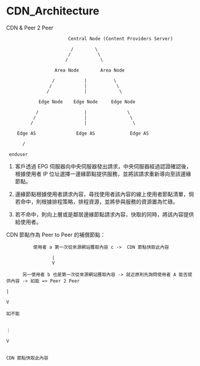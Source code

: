# CDN_Architecture
CDN &amp; Peer 2 Peer



                           Central Node (Content Providers Server)
                           
                            /        \
                           /          \
                          /            \
                           
                      Area Node        Area Node
                      
                     /           |          \
                    /            |           \
                   /             |            \
                   
                Edge Node    Edge Node     Edge Node
 
               /                 |               \
              /                  |                \
             /                   |                 \
             
        Edge AS               Edge AS             Edge AS
        
          /
          
     enduser
     
     
  1. 客戶透過 EPG 伺服器向中央伺服器發出請求，中央伺服器經過認證確認後，根據使用者 IP 位址選擇一邊緣節點提供服務，並將該請求重新導向至該邊緣節點。
  
  2. 邊緣節點根據使用者請求內容，尋找使用者該內容的線上使用者節點清單，倘若命中，則根據排程策略，排程資源，並將參與服務的資源置為忙碌。
  
  3. 若不命中，則向上層或是鄰居邊緣節點請求內容，快取的同時，將該內容提供給使用者。
  
  
  CDN 節點作為 Peer to Peer 的補償節點：
  
              使用者 a 第一次從來源網站獲取內容 c ->  CDN 節點快取此內容
              
                     |
                     V
                    
          另一使用者 b 也是第一次從來源網站獲取內容 -> 就近原則先詢問使用者 A 能否提供內容 -> 如能 => Peer 2 Peer
                                                                               |
                                                                               V
                                                                              如不能
                                                                               
                                                                               ｜
                                                                               V
                                                                               
                                                                           CDN 節點快取此內容
                                                                               
                                                                               
  
            
